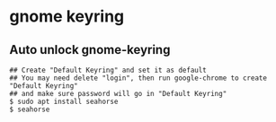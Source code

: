 gnome keyring
=============

## Auto unlock gnome-keyring

    ## Create "Default Keyring" and set it as default
    ## You may need delete "login", then run google-chrome to create "Default Keyring"
    ## and make sure password will go in "Default Keyring"
    $ sudo apt install seahorse
    $ seahorse
